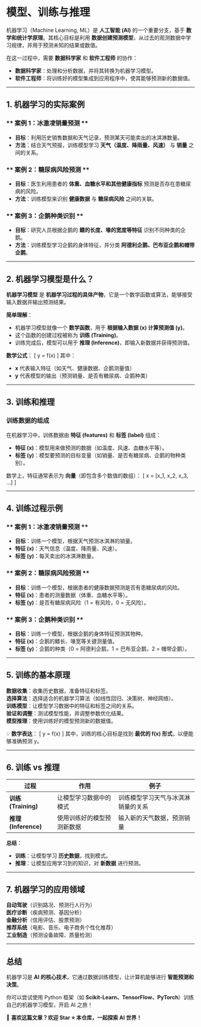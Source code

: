 # 模型、训练与推理  

机器学习（Machine Learning, ML）是 **人工智能 (AI)** 的一个重要分支，基于 **数学和统计学原理**。其核心目标是利用 **数据创建预测模型**，从过去的观测数据中学习规律，并用于预测未知的结果或数值。  

在这一过程中，需要 **数据科学家** 和 **软件工程师** 的协作：
- **数据科学家**：处理和分析数据，并将其转换为机器学习模型。  
- **软件工程师**：将训练好的模型集成到应用程序中，使其能够预测新的数据值。  

---

## 1. 机器学习的实际案例  

### ** 案例 1：冰激凌销量预测 **
- **目标**：利用历史销售数据和天气记录，预测某天可能卖出的冰淇淋数量。  
- **方法**：结合天气预报，训练模型学习 **天气（温度、降雨量、风速）** 与 **销量** 之间的关系。

### ** 案例 2：糖尿病风险预测 **
- **目标**：医生利用患者的 **体重、血糖水平和其他健康指标** 预测是否存在患糖尿病的风险。  
- **方法**：训练模型来识别 **健康数据** 与 **糖尿病风险** 之间的关联。

### ** 案例 3：企鹅种类识别 **
- **目标**：研究人员根据企鹅的 **鳍的长度、喙的宽度等特征** 识别不同种类的企鹅。  
- **方法**：训练模型学习企鹅的身体特征，并分类 **阿德利企鹅、巴布亚企鹅和帽带企鹅**。

---

## 2. 机器学习模型是什么？  

**机器学习模型** 是 **机器学习过程的具体产物**，它是一个数学函数或算法，能够接受输入数据并输出预测结果。

**简单理解**：
- 机器学习模型就像一个 **数学函数**，用于 **根据输入数据 (x) 计算预测值 (y)**。  
- 这个函数的创建过程被称为 **训练 (Training)**。  
- 训练完成后，模型可以用于 **推理 (Inference)**，即输入新数据并获得预测值。  

**数学公式**：
\[
y = f(x)
\]
其中：
- **x** 代表输入特征（如天气、健康数据、企鹅测量值）
- **y** 代表模型的输出（预测销量、是否有糖尿病、企鹅种类）

---

## 3. 训练和推理  

### **训练数据的组成**
在机器学习中，训练数据由 **特征 (features)** 和 **标签 (label)** 组成：
- **特征 (x)**：模型用来做预测的数据（如温度、风速、血糖水平等）。
- **标签 (y)**：模型要预测的目标变量（如销量、是否有糖尿病、企鹅的物种类别）。

数学上，特征通常表示为 **向量**（即包含多个数值的数组）：
\[
x = [x_1, x_2, x_3, ...]
\]

---

## 4. 训练过程示例  

### ** 案例 1：冰激凌销量预测 **
- **目标**：训练一个模型，根据天气预测冰淇淋的销量。  
- **特征 (x)**：天气信息（温度、降雨量、风速）。  
- **标签 (y)**：每天卖出的冰淇淋数量。  

### ** 案例 2：糖尿病风险预测 **
- **目标**：训练一个模型，根据患者的健康数据预测是否有患糖尿病的风险。  
- **特征 (x)**：患者的测量数据（体重、血糖水平等）。  
- **标签 (y)**：是否有糖尿病风险（1 = 有风险，0 = 无风险）。  

### ** 案例 3：企鹅种类识别 **
- **目标**：训练一个模型，根据企鹅的身体特征预测其物种。  
- **特征 (x)**：企鹅的鳍长、喙宽等关键测量值。  
- **标签 (y)**：企鹅的种类（0 = 阿德利企鹅，1 = 巴布亚企鹅，2 = 帽带企鹅）。  

---

## 5. 训练的基本原理  

**数据收集**：收集历史数据，准备特征和标签。  
**选择算法**：选择适合的机器学习算法（如线性回归、决策树、神经网络）。  
**训练模型**：让模型学习数据中的特征和标签之间的关系。  
**验证和调整**：测试模型性能，并调整参数优化结果。  
**模型推理**：使用训练好的模型预测新的数据值。  

💡 **数学表达**：
\[
y = f(x)
\]
其中，训练的核心目标是找到 **最优的 f(x) 形式**，以便能够准确预测 y。

---

## 6. 训练 vs 推理  

| 过程 | 作用 | 例子 |
|------|------|------|
| **训练 (Training)** | 让模型学习数据中的模式 | 训练模型学习天气与冰淇淋销量的关系 |
| **推理 (Inference)** | 使用训练好的模型预测新数据 | 输入新的天气数据，预测销量 |

**总结**：
- **训练**：让模型学习 **历史数据**，找到模式。  
- **推理**：让模型应用学习到的知识，对 **新数据** 进行预测。  

---

## 7. 机器学习的应用领域  

**自动驾驶**（识别路况、预测行人行为）  
**医疗诊断**（疾病预测、基因分析）  
**金融分析**（信用评估、股票预测）  
**推荐系统**（电影、音乐、电子商务个性化推荐）  
**工业制造**（预测设备故障、质量检测）  

---

## 总结  

机器学习是 **AI 的核心技术**，它通过数据训练模型，让计算机能够进行 **智能预测和决策**。  

你可以尝试使用 Python 框架（如 **Scikit-Learn、TensorFlow、PyTorch**）训练自己的机器学习模型，开启 AI 之旅！  

📢 **喜欢这篇文章？欢迎 Star ⭐ 本仓库，一起探索 AI 世界！**
